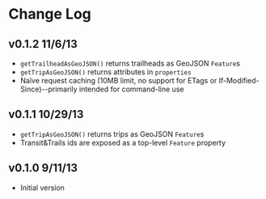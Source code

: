 # Change Log

## v0.1.2 11/6/13

* `getTrailheadAsGeoJSON()` returns trailheads as GeoJSON `Feature`s
* `getTripAsGeoJSON()` returns attributes in `properties`
* Naïve request caching (10MB limit, no support for ETags or
  If-Modified-Since)--primarily intended for command-line use

## v0.1.1 10/29/13

* `getTripAsGeoJSON()` returns trips as GeoJSON `Feature`s
* Transit&Trails ids are exposed as a top-level `Feature` property

## v0.1.0 9/11/13

* Initial version
